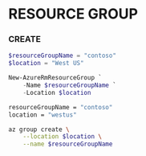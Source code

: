 # RESOURCE GROUP

### CREATE
```powershell
$resourceGroupName = "contoso"
$location = "West US"

New-AzureRmResourceGroup `
    -Name $resourceGroupName `
    -Location $location
```

```bash
resourceGroupName = "contoso"
location = "westus"

az group create \
    --location $location \
    --name $resourceGroupName
```
